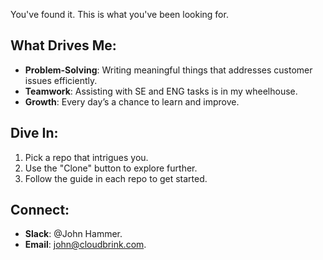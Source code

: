 You've found it. This is what you've been looking for.

## What Drives Me:

- **Problem-Solving**: Writing meaningful things that addresses customer issues efficiently.
- **Teamwork**: Assisting with SE and ENG tasks is in my wheelhouse.
- **Growth**: Every day’s a chance to learn and improve.

## Dive In:

1. Pick a repo that intrigues you.
2. Use the "Clone" button to explore further.
3. Follow the guide in each repo to get started.

## Connect:

- **Slack**: @John Hammer.
- **Email**: [john@cloudbrink.com](mailto:john@cloudbrink.com).
